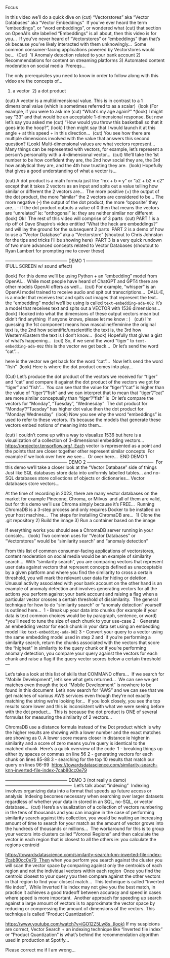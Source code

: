 Focus

In this video we’ll do a quick dive on (cut) “Vectorstores” aka “Vector Databases” aka “Vector Embeddings” 
If you’ve ever heard the term “embeddings”, or “word embeddings”, or wondered what (cut) that section on OpenAI’s site labelled “Embeddings” is all about, then this video is for you…  If you’ve never heard of “Vectorstores” or “embeddings” than that’s ok because you’ve likely interacted with them unknowingly…  Some common consumer-facing applications powered by Vectorstores would be… 
(Cut)
 1) Anomaly detection related to your bank account 2) Recommendations for content on streaming platforms 3) Automated content moderation on social media  Prereqs…

The only prerequisites you need to know in order to follow along with this video are the concepts of…
 
 1) a vector  2) a dot product

(cut) A vector is a multidimensional value. This is in contrast to a 1 dimensional value (which is sometimes referred to as a scalar)  (look )For example, if you were to ask me (cut) “What’s my age again?” *(look) I might say “33” and that would be an acceptable 1-dimensional response. But now let’s say you asked me (cut) “How would you throw this basketball so that it goes into the hoop?”, (look) I then might say that I would launch it at this angle + at this speed + in this direction…  (cut) You see how there are multiple dimensions involved with the value that answers this second question? (Look) Multi-dimensional values are what vectors represent…   Many things can be represented with vectors, for example, let’s represent a person’s personality with a 4-dimensional vector…  (cut) We’ll take the 1st number to be how confident they are, the 2nd how social they are, the 3rd how analytical they are, and the 4th how trusting they are.  (look) Hopefully that gives a good understanding of what a vector is…

(cut) A dot product is a math formula just like “mx + b = y” or “a2 + b2 = c2” except that it takes 2 vectors as an input and spits out a value telling how similar or different the 2 vectors are…  The more positive (+) the output of the dot product, the more “similar” the 2 vectors are considered to be… The more negative (-) the output of the dot product, the more “opposite” they are… - if the dot product outputs a value of 0 then that means the vectors are “unrelated” ie: “orthogonal” ie: they are neither similar nor different
 (look) Ok!  The rest of this video will comprise of 3 parts  (cut) PART 1 is a rip off of Dave Shapiro’s video entitled “What the heck are embeddings?” and will lay the ground for the subsequent 2 parts 
PART 2 is a demo of how to use a “Vector Database” aka a “Vectorstore” (shoutout to Chris Johnston for the tips and tricks I’ll be showing here)  PART 3 is a very quick rundown of two more advanced concepts related to Vector Databases (shoutout to Ryan Lambert for prompting me to cover these)

—————————————— DEMO 1 ——————————————— (FULL SCREEN w/ sound effect)

(look) For this demo we’ll be using Python + an “embedding” model from OpenAI…  While most people have heard of ChatGPT and GPT4 there are other models OpenAI offers as well…  (cut) For example, “whisper” is an OpenAI model trained to receive audio and spit out transcriptions…  DALL-E,  is a model that receives text and spits out images that represent the text..  the “embedding” model we’ll be using is called `text-embedding-ada-002`  it’s a model that receives text and spits out a VECTOR with 1536 dimensions…  (look) I looked into what the dimensions of these output vectors mean but didn’t find anything  If anyone knows, please let me know : )   (cut) I’m guessing the 1st component means how masculine/feminine the original text is, the 2nd how scientific/unscientific the text is, the 3rd how Western/Eastern the text is I don’t know…  (look) Hopefully that gives a gist of what’s happening…  (cut) So, if we send the word “tiger” to `text-embedding-ada-002` this is the vector we get back…  Or let’s send the word “cat”…

here is the vector we get back for the word “cat”…  Now let’s send the word “fish” 
 (look) Here is where the dot product comes into play…

(Cut) Let’s produce the dot product of the vectors we received for “tiger” and “cat” and compare it against the dot product of the vectors we got for “tiger” and “fish”…  You can see that the value for “tiger”/“cat” is higher than the value of “tiger”/“fish” and we can interpret that to mean that “tiger”/“cat” are more similar conceptually than “tiger”/“fish” is  Or let’s compare the vectors for “Monday”, “Tuesday”, “Wednesday”  The dot product for “Monday”/“Tuesday” has higher dot value then the dot product for “Monday/'Wednesday”  (look) Now you see why the word “embeddings” is used to refer to these vectors. It’s because the models that generate these vectors embed notions of meaning into them…

(cut) I couldn’t come up with a way to visualize 1536 but here is a visualization of a collection of 3-dimensional embedding vectors…  https://projector.tensorflow.org/  Each vector is represented as a point and the points that are closer together other represent similar concepts  For example if we look over here we see…  Or over here…  END DEMO 1  —————————————— DEMO 2 ———————————————  For this demo we’ll take a closer look at the “Vector Database” side of things  Just like SQL databases store data into uniformly labelled tables… and no-SQL databases store collections of objects or dictionaries… Vector databases store vectors…

At the time of recording in 2023, there are many vector databases on the market for example Pinecone, Chroma, or Milvus  and all of them are valid, but for this demo we’ll use Chroma simply because it’s FREE…  Running ChromaDB is a 3-step process and only requires Docker to be installed on your host machine… 
The steps for installing ChromaDB are…
 1) Clone the .git repository 2) Build the image 3) Run a container based on the image

If everything works you should see a ChromaDB server running in your console…  (look) Two common uses for “Vector Databases” or “Vectorstores” would be “similarity search” and “anomaly detection”

From this list of common consumer-facing applications of vectorstores, content moderation on social media would be an example of similarity search…  With “similarity search”, you are comparing vectors that represent user data against vectors that represent concepts defined as unacceptable by a given platform and where you find the similarity to cross a certain threshold, you will mark the relevant user data for hiding or deletion.  Unusual activity associated with your bank account on the other hand is an example of anomaly detection and involves generating vectors for all the actions you perform against your bank account and raising a flag when a particular vector crosses a certain threshold of dissimilarity.  The general technique for how to do “similarity search” or “anomaly detection” yourself is outlined here… 
1 - Break up your data into chunks (for example if your data is text common choices would be by paragraph, sentence, or word) *you’ll need to tune the size of each chunk to your use-case
2 - Generate an embedding vector for each chunk in your data set using an embedding model like `text-embedding-ada-002`
3 - Convert your query to a vector using the same embedding model used in step 2 and
 if you’re performing a similarity search, return the chunks associated with the vectors that score the “highest” in similarity to the query chunk or
if you’re performing anomaly detection, you compare your query against the vectors for each chunk and raise a flag if the query vector scores below a certain threshold 
—

Let’s take a look at this list of skills that COMMAND offers…  If we search for “Mobile Development”, let’s see what gets returned… 
We can see we get matches even though the text “Mobile Development” is nowhere to be found in this document  Let’s now search for “AWS” and we can see that we get matches of various AWS services even though they’re not exactly matching the string we’re looking for…  If you look closely, you see the top results score lower and this is inconsistent with what we were seeing before with the dot product…  This is because the dot product is ONE of several formulas for measuring the similarity of 2 vectors…

ChromaDB use a distance formula instead of the Dot product which is why the higher results are showing with a lower number and the exact matches are showing as 0. A lower score means closer in distance ie higher in similarity and a score of zero means you’re query is identical to the matched chunk 
Here’s a quick overview of the code
 1 - breaking things up either by spaces or commas on line 56 2 - generating vectors for each chunk on lines 85-88 3 - searching for the top 10 results that match our query on lines 96-99
 https://towardsdatascience.com/similarity-search-knn-inverted-file-index-7cab80cc0e79

—————————————— DEMO 3 (not really a demo) ——————————————— 
Let’s talk about “indexing”  Indexing involves organizing data into a format that speeds up future access or analysis  Indexing becomes necessary when searching over larger datasets regardless of whether your data in stored in an SQL, no-SQL, or vector database…  (cut) Here’s a visualization of a collection of vectors numbering in the tens of thousands and you can imagine in the case of performing similarity search against this collection, you would be waiting an increasing amount of time to search for your match as the amount of vector grows into the hundreds of thousands or millions…  The workaround for this is to group your vectors into clusters called “Voronoi Regions” and then calculate the vector in each region that is closest to all the others ie: you calculate the regions centroid

https://towardsdatascience.com/similarity-search-knn-inverted-file-index-7cab80cc0e79  Then when you perform you search against the cluster you will scan the vector space by comparing against only the centroids of each region and  not the individual vectors within each region  Once you find the centroid closest to your query you then compare against the other vectors in that region to find your closest match…  This technique is called “Inverted file index”,  While Inverted file index may not give you the best match, in practice it achieves a good tradeoff between accuracy and speed in cases where speed is more important.  Another approach for speeding up search against a large amount of vectors is to approximate the vector space by reducing or compressing the amount of dimensions of the vectors. This technique is called “Product Quantization”.

https://www.youtube.com/watch?v=iGO12Z5Lw8s  (look) If my suspicions are correct, Vector Search + an indexing technique like “Inverted file index” or “Product Quantization” is what’s behind the recommendation algorithm used in production at Spotify…

Please correct me if I am wrong… 
